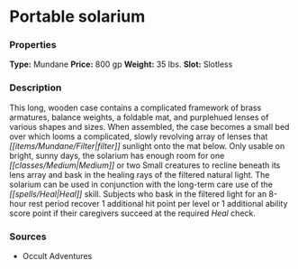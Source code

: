 ﻿---
Title: "Portable solarium"
Type: "Mundane"
Price: "800 gp"
Weight: "35 lbs."
Slot: "Slotless"
Description: |
  "This long, wooden case contains a complicated framework of brass armatures, balance weights, a foldable mat, and purplehued lenses of various shapes and sizes. When assembled, the case becomes a small bed over which looms a complicated, slowly revolving array of lenses that filter sunlight onto the mat below. Only usable on bright, sunny days, the solarium has enough room for one Medium or two Small creatures to recline beneath its lens array and bask in the healing rays of the filtered natural light. The solarium can be used in conjunction with the long-term care use of the Heal skill. Subjects who bask in the filtered light for an 8-hour rest period recover 1 additional hit point per level or 1 additional ability score point if their caregivers succeed at the required Heal check."
Sources: "['Occult Adventures']"
---

# Portable solarium

### Properties

**Type:** Mundane **Price:** 800 gp **Weight:** 35 lbs. **Slot:** Slotless

### Description

This long, wooden case contains a complicated framework of brass armatures, balance weights, a foldable mat, and purplehued lenses of various shapes and sizes. When assembled, the case becomes a small bed over which looms a complicated, slowly revolving array of lenses that _[[items/Mundane/Filter|filter]]_ sunlight onto the mat below. Only usable on bright, sunny days, the solarium has enough room for one _[[classes/Medium|Medium]]_ or two Small creatures to recline beneath its lens array and bask in the healing rays of the filtered natural light. The solarium can be used in conjunction with the long-term care use of the _[[spells/Heal|Heal]]_ skill. Subjects who bask in the filtered light for an 8-hour rest period recover 1 additional hit point per level or 1 additional ability score point if their caregivers succeed at the required _Heal_ check.

### Sources

* Occult Adventures